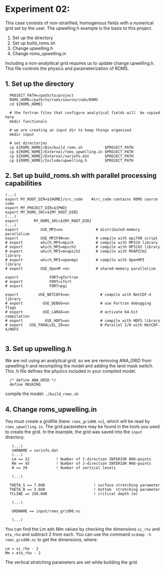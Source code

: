 # Experiment 02:
This case consists of non-stratified, homogenous fields with a numerical grid set by the user.
The upwelling.h example is the basis to  this project.

1. Set up the directory
2. Set up build_roms.sh
3. Change upwelling.h
4. Change roms_upwelling.in

Including a non-analyitical grid requires us to update change upwelling.h. This file controls the physics and parameterization of ROMS.


## 1. Set up  the directory

```
  PROJECT_PATH=/path/to/project
  ROMS_HOME=/path/to/roms/source/code/ROMS
  cd ${ROMS_HOME}

  # the fortran files that configure analytical fields will  be copied here
  mkdir functionals  

  # we are creating an input dir to keep things organized
  mkdir input

  # set directories
  cp ${ROMS_HOME}/Bin/build_roms.sh          $PROJECT_PATH
  cp ${ROMS_HOME}/External/roms_upwelling.in $PROJECT_PATH
  cp ${ROMS_HOME}/External/varinfo.dat       $PROJECT_PATH
  cp ${ROMS_HOME}/Include/upwelling.h        $PROJECT_PATH

```

## 2. Set up build_roms.sh with parallel processing capabilities


```
(...)
export MY_ROOT_DIR=${HOME}/src_code    #src_code contains ROMS source code
export MY_PROJECT_DIR=${PWD}
export MY_ROMS_SRC=${MY_ROOT_DIR}
(...)
export       MY_ROMS_SRC=${MY_ROOT_DIR}
(...)
export          USE_MPI=on               # distributed-memory parallelism
export          USE_MPIF90=on            # compile with mpif90 script
# export        which_MPI=mpich          # compile with MPICH library
# export        which_MPI=mpich2         # compile with MPICH2 library
# export        which_MPI=mvapich2       # compile with MVAPICH2 library
# export        which_MPI=openmpi        # compile with OpenMPI library
# export        USE_OpenM =on            # shared-memory parallelism

export              FORT=gfortran
# export            FORT=ifort
# export            FORT=pgi

export         USE_NETCDF4=on              # compile with NetCDF-4 library
# export         USE_DEBUG=on              # use Fortran debugging flags
# export         USE_LARGE=on              # activate 64-bit compilation
# export          USE_HDF5=on              # compile with HDF5 library
# export   USE_PARALLEL_IO=on              # Parallel I/O with NetCDF-4/HDF5


```


##  3. Set up upwelling.h
  We are not using an analytical grid, so we are removing ANA_GRID from upwelling.h
  and recompiling the model and adding the land mask switch. This .h file defines
  the physics included in your compiled model.

```
  /* define ANA_GRID */
  define MASKING
```

compile the model: `./build_roms.sh`


## 4. Change roms_upwelling.in

You must create a gridfile (here: `roms_grid00.nc`), which will be read by `roms_upwelling.in`. The grid parameters may be found in the tools you used to create the grid. In the example, the grid was saved into the `input` directory.




```
   (...)
   VARNAME = varinfo.dat
   (...)
   Lm == 22            ! Number of I-direction INTERIOR RHO-points
   Mm == 45            ! Number of J-direction INTERIOR RHO-points
   N == 20             ! Number of vertical levels

   (...)

  THETA_S == 7.0d0                      ! surface stretching parameter
  THETA_B == 3.0d0                      ! bottom  stretching parameter
  TCLINE == 250.0d0                     ! critical depth (m)

   (...)

   GRDNAME == input/roms_grid00.nc

   (...)
```


You can find the Lm adn Mm values by checking the dimensions `xi_rho` and `eta_rho` and subtract 2 from each. You can use the command `ncdump -h roms_grid00.nc` to get the dimensions, where:

```
Lm = xi_rho - 2
Mm = eta_rho - 2
```

The vertical stretching parameters are set while building the grid.